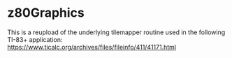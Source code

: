 # z80Graphics

This is a reupload of the underlying tilemapper routine used in the following TI-83+ application:
https://www.ticalc.org/archives/files/fileinfo/411/41171.html

